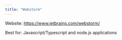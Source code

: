 ```yaml
---
title: "Webstorm"
---
```


Website: https://www.jetbrains.com/webstorm/

Best for: Javascript/Typescript and node.js applications
